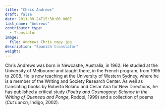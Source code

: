 ```yaml
---
title: "Chris Andrews"
draft: false
date: 2011-09-24T15:30:00.000Z
last_name: "Andrews"
contributor_type:
  - Translator
image:
  file: Andrews_Chris_copy.jpg
description: "Spanish translator"
weight:
---
```


Chris Andrews was born in Newcastle, Australia, in 1962. He studied at the University of Melbourne and taught there, in the French program, from 1995 to 2008. He is now teaching at the University of Western Sydney, where he is a member of the Writing and Society Research Center. As well as translating books by Roberto Bolaño and César Aira for New Directions, he has published a critical study (_Poetry and Cosmogony: Science in the Writing of Queneau and Ponge_, Rodopi, 1999) and a collection of poems (_Cut Lunch_, Indigo, 2002).

